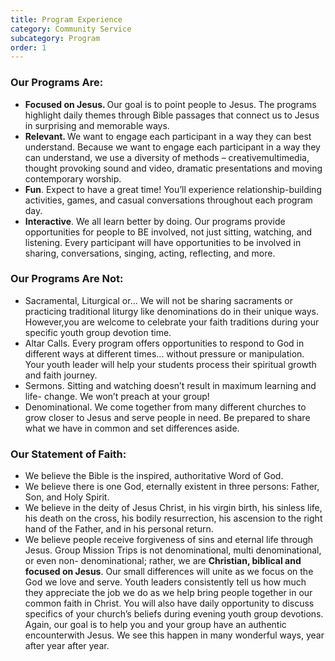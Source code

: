 ```yaml
---
title: Program Experience
category: Community Service
subcategory: Program
order: 1
---
```


<div><div><div><h3><strong>Our Programs Are: </strong></h3><ul><li><strong>Focused on Jesus. </strong>Our goal is to point people to Jesus. The programs highlight daily themes through Bible passages that connect us to Jesus in surprising and memorable ways.</li><li><strong>Relevant. </strong>We want to engage each participant in a way they can best understand. Because we want to engage each participant in a way they can understand, we use a diversity of methods &ndash; creativemultimedia, thought provoking sound and video, dramatic presentations and moving contemporary worship.</li><li><strong>Fun</strong>. Expect to have a great time! You&rsquo;ll experience relationship-building activities, games, and casual conversations throughout each program day.</li><li><strong>Interactive</strong>. We all learn better by doing. Our programs provide opportunities for people to BE involved, not just sitting, watching, and listening. Every participant will have opportunities to be involved in sharing, conversations, singing, acting, reflecting, and more.</li></ul><h3><strong>Our Programs Are Not: </strong></h3><ul><li>Sacramental, Liturgical or... We will not be sharing sacraments or practicing traditional liturgy like denominations do in their unique ways. However,you are welcome to celebrate your faith traditions during your specific youth group devotion time.</li><li>Altar Calls. Every program offers opportunities to respond to God in different ways at different times... without pressure or manipulation. Your youth leader will help your students process their spiritual growth and faith journey.</li><li>Sermons. Sitting and watching doesn&rsquo;t result in maximum learning and life- change. We won&rsquo;t preach at your group!</li><li>Denominational. We come together from many different churches to grow closer to Jesus and serve people in need. Be prepared to share what we have in common and set differences aside.</li></ul><h3><strong>Our Statement of Faith: </strong></h3><ul><li>We believe the Bible is the inspired, authoritative Word of God.</li><li>We believe there is one God, eternally existent in three persons: Father, Son, and Holy Spirit.&nbsp;</li><li>We believe in the deity of Jesus Christ, in his virgin birth, his sinless life, his death on the cross, his bodily resurrection, his ascension to the right hand of the Father, and in his personal return.</li><li>We believe people receive forgiveness of sins and eternal life through Jesus. Group Mission Trips is not denominational, multi denominational, or even non- denominational; rather, we are <strong>Christian, biblical and focused on Jesus</strong>. Our small differences will unite as we focus on the God we love and serve. Youth leaders consistently tell us how much they appreciate the job we do as we help bring people together in our common faith in Christ. You will also have daily opportunity to discuss specifics of your church&rsquo;s beliefs during evening youth group devotions. Again, our goal is to help you and your group have an authentic encounterwith Jesus. We see this happen in many wonderful ways, year after year after year.</li></ul></div></div></div>
